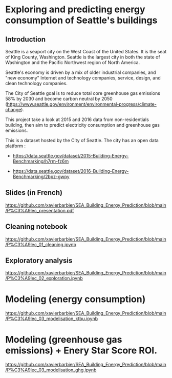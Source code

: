 # Exploring and predicting energy consumption of Seattle's buildings
## Introduction

Seattle is a seaport city on the West Coast of the United States. It is the seat of King County, Washington. Seattle is the largest city in both the state of Washington and the Pacific Northwest region of North America.

Seattle's economy is driven by a mix of older industrial companies, and "new economy" Internet and technology companies, service, design, and clean technology companies.

The City of Seattle  goal is to reduce total core greenhouse gas emissions 58% by 2030 and become carbon neutral by 2050 (https://www.seattle.gov/environment/environmental-progress/climate-change).

This project take a look at 2015 and 2016 data from non-residentials building, then aim to predict electricity consumption and greenhouse gas emissions.

This is a dataset hosted by the City of Seattle. The city has an open data platform :

* https://data.seattle.gov/dataset/2015-Building-Energy-Benchmarking/h7rm-fz6m

* https://data.seattle.gov/dataset/2016-Building-Energy-Benchmarking/2bpz-gwpy

## Slides (in French)
https://github.com/xavierbarbier/SEA_Building_Energy_Prediction/blob/main/P%C3%A9lec_presentation.pdf

## Cleaning notebook
https://github.com/xavierbarbier/SEA_Building_Energy_Prediction/blob/main/P%C3%A9lec_01_cleaning.ipynb

## Exploratory analysis
https://github.com/xavierbarbier/SEA_Building_Energy_Prediction/blob/main/P%C3%A9lec_02_exploration.ipynb

# Modeling (energy consumption)
https://github.com/xavierbarbier/SEA_Building_Energy_Prediction/blob/main/P%C3%A9lec_03_modelisation_ktbu.ipynb

# Modeling (greenhouse gas emissions) + Enery Star Score ROI.
https://github.com/xavierbarbier/SEA_Building_Energy_Prediction/blob/main/P%C3%A9lec_03_modelisation_ghg.ipynb

